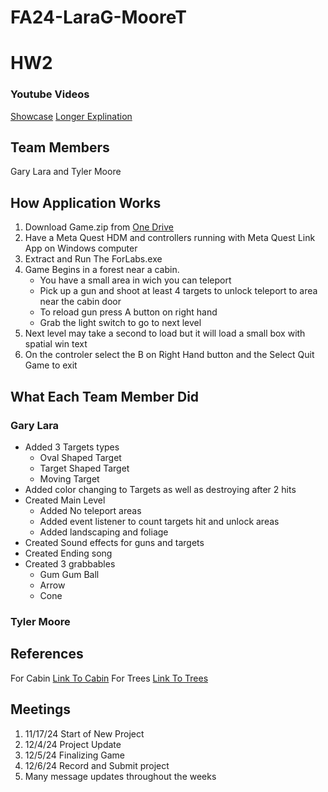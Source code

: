 # FA24-LaraG-MooreT
# HW2
### Youtube Videos
[Showcase](Link)
[Longer Explination](Link)
## Team Members
Gary Lara and Tyler Moore 
## How Application Works

1. Download Game.zip from [One Drive](Link)
2. Have a Meta Quest HDM and controllers running with Meta Quest Link App on Windows computer
3. Extract and Run The ForLabs.exe
4. Game Begins in a forest near a cabin.
    + You have a small area in wich you can teleport
    + Pick up a gun and shoot at least 4 targets to unlock teleport to area near the cabin door
    + To reload gun press A button on right hand
    + Grab the light switch to go to next level
5. Next level may take a second to load but it will load a small box with spatial win text
6. On the controler select the B on Right Hand button and the Select Quit Game to exit 


## What Each Team Member Did
### Gary Lara
* Added 3 Targets types
  + Oval Shaped Target
  + Target Shaped Target
  + Moving Target
* Added color changing to Targets as well as destroying after 2 hits
* Created Main Level
  + Added No teleport areas
  + Added event listener to count targets hit and unlock areas
  + Added landscaping and foliage
* Created Sound effects for guns and targets
* Created Ending song
* Created 3 grabbables
  + Gum Gum Ball
  + Arrow
  + Cone
### Tyler Moore

## References
For Cabin [Link To Cabin](https://www.fab.com/listings/8cfd125a-5588-47d8-a6dc-b348778db161)
For Trees [Link To Trees](https://www.fab.com/listings/80d9e1a0-a756-43d3-b2f9-f82c5f94620c)
## Meetings
1. 11/17/24 Start of New Project
2. 12/4/24 Project Update
3. 12/5/24 Finalizing Game
4. 12/6/24 Record and Submit project
5. Many message updates throughout the weeks
